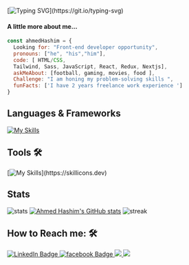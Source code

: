 [![Typing SVG](https://readme-typing-svg.herokuapp.com?color=%2336BCF7&center=true&vCenter=true&width=600&lines=Hi+there+👋,+I+am+Ahmed+Hashim;+Welcome+to+My+GitHub+Profile!;I+have+Two+years+of+programming+experience;Always+learning+more+about+programming;Now+learning+Next.js.;Always+seeking+new+challenges+and+opportunities;To+be+Software+Engineer.;)](https://git.io/typing-svg)


<h4>A little more about me...</h4>
  
```javascript
const ahmedHashim = {
  Looking for: "Front-end developer opportunity",
  pronouns: ["he", "his","him"],
  code: [ HTML/CSS, 
  Tailwind, Sass, JavaScript, React, Redux, Nextjs],
  askMeAbout: [football, gaming, movies, food ],
  Challenge: "I am honing my problem-solving skills ",
  funFacts: ['I have 2 years freelance work experience ']
}
```

## **Languages & Frameworks**
[![My Skills](https://skillicons.dev/icons?i=html,css,tailwind,sass,js,cpp,react,redux,nextjs,ts)](https://skillicons.dev)

## **Tools** 🛠 
[![My Skills](https://skillicons.dev/icons?i=git,github,gitlab,heroku,notion,wordpress,vscode,atom,figma,materialui,vite,cloudflare,)](https://skillicons.dev)

## **Stats**
![stats](https://github-readme-stats.vercel.app/api?username=ahmedhasim209&title_color=3498db&text_color=2ecc71&icon_color=3498db&bg_color=00000000&hide_border=true&show_icons=true&include_all_commits=true&count_private=true&disable_animations=true)
[![Ahmed Hashim's GitHub stats](https://github-readme-stats.vercel.app/api/top-langs?username=ahmedhasim209&hide=html,scss,stylus,blade,jupyter%20notebook,python,css,shell,batchfile,dockerfile,typescript&theme=algolia&show_icons=true)](https://github.com/saifurrahman1193)
![streak](https://streak-stats.demolab.com/?user=ahmedhasim209&hide_border=true&background=00000000&border=2980b9&stroke=2980b9&ring=27ae60&fire=27ae60&currStreakNum=2980b9&sideNums=2980b9&currStreakLabel=2980b9&sideLabels=2980b9&dates=2980b9)

## **How to Reach me:** 🛠 
 <a href="https://www.linkedin.com/in/ahmmed-hashim/">
    <img src="https://custom-icon-badges.demolab.com/badge/LinkedIn-0A66C2?logo=linkedin-white&logoColor=fff)" alt="LinkedIn Badge"/>
  </a>
 <a href="https://www.facebook.com/aHashim209">
    <img src="https://img.shields.io/badge/Facebook-%231877F2.svg?logo=Facebook&logoColor=white" alt="facebook Badge"/>
  </a>
 <a href="https://wa.me/+201065070396">
    <img src="https://img.shields.io/badge/WhatsApp-25D366?logo=whatsapp&logoColor=white"/>
  </a>
 <a href="https://www.instagram.com/ahashim209/">
    <img src="https://img.shields.io/badge/Instagram-%23E4405F.svg?logo=Instagram&logoColor=white"/>
  </a>
